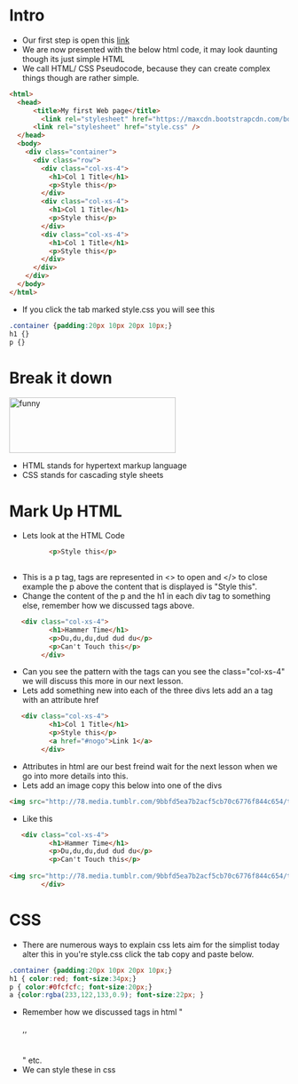 # Intro
- Our first step is open this <a href="https://trinket.io/library/trinkets/a9c2635601">link</a>
- We are now presented with the below html code, it may look daunting though its just simple HTML
- We call HTML/ CSS Pseudocode, because they can create complex things though are rather simple. 
```html
<html>
  <head>
      <title>My first Web page</title>
    	<link rel="stylesheet" href="https://maxcdn.bootstrapcdn.com/bootstrap/3.3.4/css/bootstrap.min.css" type="text/css" media="screen">
      <link rel="stylesheet" href="style.css" />
  </head>
  <body>
    <div class="container">
      <div class="row">
        <div class="col-xs-4">
          <h1>Col 1 Title</h1>
          <p>Style this</p>
        </div>
        <div class="col-xs-4">
          <h1>Col 1 Title</h1>
          <p>Style this</p>
        </div>
        <div class="col-xs-4">
          <h1>Col 1 Title</h1>
          <p>Style this</p>
        </div>
      </div>
    </div>
  </body>
</html>
```
- If you click the tab marked style.css you will see this
```css
.container {padding:20px 10px 20px 10px;}
h1 {}
p {}
```

# Break it down
<img src="http://78.media.tumblr.com/9bbfd5ea7b2acf5cb70c6776f844c654/tumblr_mi2utg3sgw1s559c9o1_500.gif" width="300" height="100" alt="funny" />

- HTML stands for hypertext markup language
- CSS stands for cascading style sheets

# Mark Up HTML
- Lets look at the HTML Code
```html
          <p>Style this</p>
   
```
- This is a p tag, tags are represented in <> to open and </> to close example the p above the content that is displayed is "Style this".
- Change the content of the p and the h1 in each div tag to something else, remember how we discussed tags above.
```html
   <div class="col-xs-4">
          <h1>Hammer Time</h1>
          <p>Du,du,du,dud dud du</p>
          <p>Can't Touch this</p>
        </div>
```
- Can you see the pattern with the tags can you see the class="col-xs-4" we will discuss this more in our next lesson.
- Lets add something new into each of the three divs lets add an a tag with an attribute href
```html
   <div class="col-xs-4">
          <h1>Col 1 Title</h1>
          <p>Style this</p>
          <a href="#nogo">Link 1</a>
        </div>
```
- Attributes in html are our best freind wait for the next lesson when we go into more details into this.
- Lets add an image copy this below into one of the divs
```html
<img src="http://78.media.tumblr.com/9bbfd5ea7b2acf5cb70c6776f844c654/tumblr_mi2utg3sgw1s559c9o1_500.gif" width="300" height="100" alt="funny" />
```
- Like this
```html
   <div class="col-xs-4">
          <h1>Hammer Time</h1>
          <p>Du,du,du,dud dud du</p>
          <p>Can't Touch this</p>
  
<img src="http://78.media.tumblr.com/9bbfd5ea7b2acf5cb70c6776f844c654/tumblr_mi2utg3sgw1s559c9o1_500.gif" width="300" height="100" alt="funny" />
        </div>
```

# CSS
- There are numerous ways to explain css lets aim for the simplist today alter this in you're style.css click the tab copy and paste below.
```css
.container {padding:20px 10px 20px 10px;}
h1 { color:red; font-size:34px;}
p { color:#0fcfcfc; font-size:20px;}
a {color:rgba(233,122,133,0.9); font-size:22px; }
```
- Remember how we discussed tags in html "<p></p>,<a></a>,<h1></h1>" etc.
- We can style these in css







